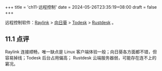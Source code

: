+++
title = 'ch11-远程控制'
date = 2024-05-26T23:35:19+08:00
draft = false
+++

远程控制软件：[Raylink][1] > [向日葵][2] > [Todesk][3] > [Rustdesk][4] 。

[1]: https://www.raylink.live/
[2]: https://sunlogin.oray.com/
[3]: https://www.todesk.com/
[4]: https://rustdesk.com/zh/

## 11.1 点评

Raylink 连接顺畅，唯一缺点是 Linux 客户端体验一般；向日葵各方面都不错，但容易掉线；Todesk 后台占用偏高；
Rustdesk 云端服务器弱，可能存在连不上的窘况。
